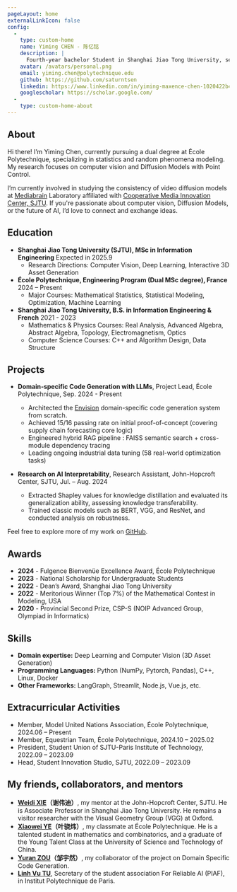 ```yaml
---
pageLayout: home
externalLinkIcon: false
config:
  -
    type: custom-home
    name: Yiming CHEN - 陈亿铭
    description: |
      Fourth-year bachelor Student in Shanghai Jiao Tong University, second year of dual degree at École Polytechnique.
    avatar: /avatars/personal.png
    email: yiming.chen@polytechnique.edu
    github: https://github.com/saturntsen
    linkedin: https://www.linkedin.com/in/yiming-maxence-chen-1020422b4/
    googlescholar: https://scholar.google.com/
  -
    type: custom-home-about
---
```


<h2> About </h2>

Hi there! I’m Yiming Chen, currently pursuing a dual degree at École Polytechnique, specializing in statistics and random phenomena modeling. My research focuses on computer vision and Diffusion Models with Point Control.

I’m currently involved in studying the consistency of video diffusion models at [Mediabrain](https://mediabrain.sjtu.edu.cn/) Laboratory affiliated with [Cooperative Media Innovation Center, SJTU](https://cmic.sjtu.edu.cn/CN/Default.aspx). If you're passionate about computer vision, Diffusion Models, or the future of AI, I’d love to connect and exchange ideas.

<h2> Education </h2>

- **Shanghai Jiao Tong University (SJTU), MSc in Information Engineering** Expected in 2025.9
  - Research Directions: Computer Vision, Deep Learning, Interactive 3D Asset Generation
- **École Polytechnique, Engineering Program (Dual MSc degree), France** 2024 – Present
  - Major Courses: Mathematical Statistics, Statistical Modeling, Optimization, Machine Learning
- **Shanghai Jiao Tong University, B.S. in Information Engineering & French** 2021 - 2023
  - Mathematics & Physics Courses: Real Analysis, Advanced Algebra, Abstract Algebra, Topology, Electromagnetism, Optics
  - Computer Science Courses: C++ and Algorithm Design, Data Structure

<h2> Projects </h2>

- **Domain-specific Code Generation with LLMs**, Project Lead, École Polytechnique, Sep. 2024 - Present
  - Architected the [Envision](https://www.lokad.com/fr/) domain-specific code generation system from scratch.
  - Achieved 15/16 passing rate on initial proof-of-concept (covering supply chain forecasting core logic)
  - Engineered hybrid RAG pipeline : FAISS semantic search + cross-module dependency tracing
  - Leading ongoing industrial data tuning (58 real-world optimization tasks)

- **Research on AI Interpretability**, Research Assistant, John-Hopcroft Center, SJTU, Jul. – Aug. 2024
  - Extracted Shapley values for knowledge distillation and evaluated its
    generalization ability, assessing knowledge transferability.
  - Trained classic models such as BERT, VGG, and ResNet, and conducted analysis
    on robustness.

Feel free to explore more of my work on [GitHub](https://github.com/saturntsen).

<h2> Awards </h2>

- **2024** - Fulgence Bienvenüe Excellence Award, École Polytechnique
- **2023** - National Scholarship for Undergraduate Students
- **2022** - Dean’s Award, Shanghai Jiao Tong University
- **2022** - Meritorious Winner (Top 7%) of the Mathematical Contest in
  Modeling, USA
- **2020** - Provincial Second Prize, CSP-S (NOIP Advanced Group, Olympiad in Informatics)

<h2> Skills </h2>

- **Domain expertise:** Deep Learning and Computer Vision (3D Asset Generation)
- **Programming Languages:** Python (NumPy, Pytorch, Pandas), C++, Linux, Docker
- **Other Frameworks:** LangGraph, Streamlit, Node.js, Vue.js, etc.

<h2> Extracurricular Activities </h2>

- Member, Model United Nations Association, École Polytechnique, 2024.06 – Present
- Member, Equestrian Team, École Polytechnique, 2024.10 – 2025.02
- President, Student Union of SJTU-Paris Institute of Technology, 2022.09 – 2023.09
- Head, Student Innovation Studio, SJTU, 2022.09 – 2023.09

<h2> My friends, collaborators, and mentors </h2>

- **[Weidi XIE](https://weidixie.github.io/)（谢伟迪）**, my mentor at the John-Hopcroft Center, SJTU. He is Associate Professor in Shanghai Jiao Tong University. He remains a visitor researcher with the Visual Geometry Group (VGG) at Oxford.
- **[Xiaowei YE](https://xiaoweiyexavier.github.io/)（叶骁炜）**, my classmate at
  École Polytechnique. He is a talented student in mathematics and combinatorics, and a graduate of the Young Talent Class at the University of Science and Technology of China.
- **[Yuran ZOU](https://www.linkedin.com/in/yuran-zou-0b407b314/)（邹宇然）**, my collaborator of the project on Domain Specific Code Generation.
- **[Linh Vu TU](https://piaf-saclay.org)**, Secretary of the student association For Reliable AI (PIAF), in Institut Polytechnique de Paris.

